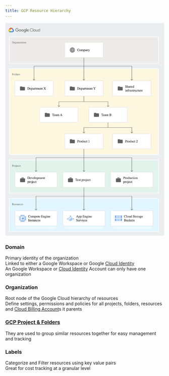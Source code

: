 ```yaml
---
title: GCP Resource Hierarchy
---
```


![GCP Resource Hierarchy|400](../images/gcp-resource-hierarchy.png)

### Domain

Primary identity of the organization  
Linked to either a Google Workspace or Google [Cloud Identity](../GCP%20Security%20Services/Cloud%20Identity.md)  
An Google Workspace or [Cloud Identity](../GCP%20Security%20Services/Cloud%20Identity.md) Account can only have one organization

### Organization

Root node of the Google Cloud hierarchy of resources  
Define settings, permissions and policies for all projects, folders, resources and [Cloud Billing Account](../GCP%20Support%20&%20Billing/Cloud%20Billing%20Account.md)s it parents

### [GCP Project & Folders](GCP%20Project%20&%20Folders.md)

They are used to group similar resources together for easy management and tracking

### Labels

Categorize and Filter resources using key value pairs  
Great for cost tracking at a granular level